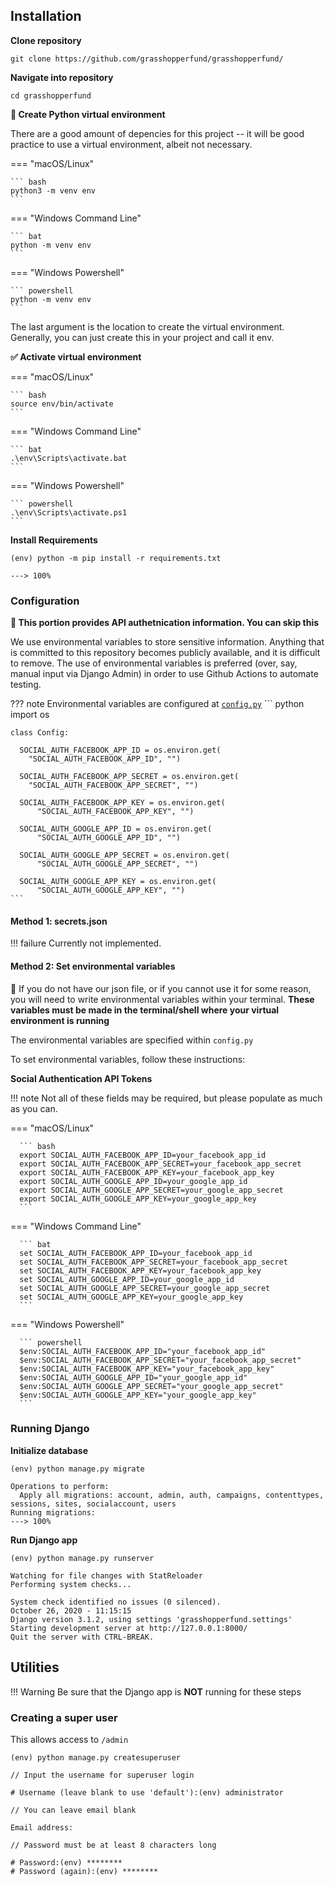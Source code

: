 ## Installation

**Clone repository**
```
git clone https://github.com/grasshopperfund/grasshopperfund/
```

**Navigate into repository**   
```
cd grasshopperfund
```

**🐍 Create Python virtual environment**

There are a good amount of depencies for this project -- it will be good practice to use a virtual environment, albeit not necessary.

=== "macOS/Linux"

    ``` bash
    python3 -m venv env
    ```

=== "Windows Command Line"

    ``` bat
    python -m venv env
    ```

=== "Windows Powershell"

    ``` powershell
    python -m venv env
    ```

The last argument is the location to create the virtual environment. Generally, you can just create this in your project and call it env.


**✅ Activate virtual environment**

=== "macOS/Linux"

    ``` bash
    source env/bin/activate
    ```

=== "Windows Command Line"

    ``` bat
    .\env\Scripts\activate.bat
    ```

=== "Windows Powershell"

    ``` powershell
    .\env\Scripts\activate.ps1
    ```


**Install Requirements**

<div class="termy">

```console
(env) python -m pip install -r requirements.txt

---> 100%
```

</div>

### Configuration

**🔐 This portion provides API authetnication information. You can skip this**

We use environmental variables to store sensitive information. Anything that is committed to this repository becomes publicly available, and it is difficult to remove. The use of environmental variables is preferred (over, say, manual input via Django Admin) in order to use Github Actions to automate testing.

??? note
    Environmental variables are configured at [`config.py`](https://raw.githubusercontent.com/PeterOR2D2/startsmart-backend-version/master/config.py)
    ``` python
    import os

    class Config:

      SOCIAL_AUTH_FACEBOOK_APP_ID = os.environ.get(
        "SOCIAL_AUTH_FACEBOOK_APP_ID", "")

      SOCIAL_AUTH_FACEBOOK_APP_SECRET = os.environ.get(
        "SOCIAL_AUTH_FACEBOOK_APP_SECRET", "")

      SOCIAL_AUTH_FACEBOOK_APP_KEY = os.environ.get(
          "SOCIAL_AUTH_FACEBOOK_APP_KEY", "")

      SOCIAL_AUTH_GOOGLE_APP_ID = os.environ.get(
          "SOCIAL_AUTH_GOOGLE_APP_ID", "")

      SOCIAL_AUTH_GOOGLE_APP_SECRET = os.environ.get(
          "SOCIAL_AUTH_GOOGLE_APP_SECRET", "")

      SOCIAL_AUTH_GOOGLE_APP_KEY = os.environ.get(
          "SOCIAL_AUTH_GOOGLE_APP_KEY", "")
    ```


#### Method 1: secrets.json

!!! failure
    Currently not implemented.

#### Method 2: Set environmental variables

🌳 If you do not have our json file, or if you cannot use it for some reason, you will need to write environmental variables within your terminal. **These variables must be made in the terminal/shell where your virtual environment is running**

The environmental variables are specified within `config.py`

To set environmental variables, follow these instructions:

**Social Authentication API Tokens**

!!! note
    Not all of these fields may be required, but please populate as much as you can.

=== "macOS/Linux"

      ``` bash
      export SOCIAL_AUTH_FACEBOOK_APP_ID=your_facebook_app_id
      export SOCIAL_AUTH_FACEBOOK_APP_SECRET=your_facebook_app_secret
      export SOCIAL_AUTH_FACEBOOK_APP_KEY=your_facebook_app_key
      export SOCIAL_AUTH_GOOGLE_APP_ID=your_google_app_id
      export SOCIAL_AUTH_GOOGLE_APP_SECRET=your_google_app_secret
      export SOCIAL_AUTH_GOOGLE_APP_KEY=your_google_app_key
      ```

=== "Windows Command Line"

      ``` bat
      set SOCIAL_AUTH_FACEBOOK_APP_ID=your_facebook_app_id
      set SOCIAL_AUTH_FACEBOOK_APP_SECRET=your_facebook_app_secret
      set SOCIAL_AUTH_FACEBOOK_APP_KEY=your_facebook_app_key
      set SOCIAL_AUTH_GOOGLE_APP_ID=your_google_app_id
      set SOCIAL_AUTH_GOOGLE_APP_SECRET=your_google_app_secret
      set SOCIAL_AUTH_GOOGLE_APP_KEY=your_google_app_key
      ```

=== "Windows Powershell"

      ``` powershell
      $env:SOCIAL_AUTH_FACEBOOK_APP_ID="your_facebook_app_id"
      $env:SOCIAL_AUTH_FACEBOOK_APP_SECRET="your_facebook_app_secret"
      $env:SOCIAL_AUTH_FACEBOOK_APP_KEY="your_facebook_app_key"
      $env:SOCIAL_AUTH_GOOGLE_APP_ID="your_google_app_id"
      $env:SOCIAL_AUTH_GOOGLE_APP_SECRET="your_google_app_secret"
      $env:SOCIAL_AUTH_GOOGLE_APP_KEY="your_google_app_key"
      ```


### Running Django

**Initialize database**

<div class="termy">

``` console
(env) python manage.py migrate

Operations to perform:
  Apply all migrations: account, admin, auth, campaigns, contenttypes, sessions, sites, socialaccount, users
Running migrations:
---> 100%
```

</div>

**Run Django app**

<div class="termy">

```console
(env) python manage.py runserver

Watching for file changes with StatReloader
Performing system checks...

System check identified no issues (0 silenced).
October 26, 2020 - 11:15:15
Django version 3.1.2, using settings 'grasshopperfund.settings'
Starting development server at http://127.0.0.1:8000/
Quit the server with CTRL-BREAK.
```

</div>

## Utilities

!!! Warning
    Be sure that the Django app is **NOT** running for these steps

### Creating a super user
This allows access to `/admin`

<div class="termy">

``` console
(env) python manage.py createsuperuser

// Input the username for superuser login

# Username (leave blank to use 'default'):(env) administrator

// You can leave email blank

Email address:

// Password must be at least 8 characters long

# Password:(env) ********
# Password (again):(env) ********

```

</div>
